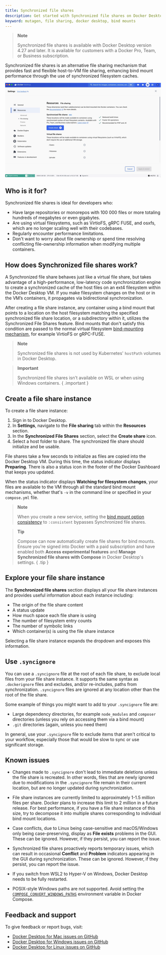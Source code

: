 ```yaml
---
title: Synchronized file shares
description: Get started with Synchronized file shares on Docker Desktop.
keyword: mutagen, file sharing, docker desktop, bind mounts
---
```


> **Note**
>
> Synchronized file shares is available with Docker Desktop version 4.27 and later. It is available for customers with a Docker Pro, Team, or Business subscription. 

Synchronized file shares is an alternative file sharing mechanism that provides fast and flexible host-to-VM file sharing, enhancing bind mount performance through the use of synchronized filesystem caches. 

![Image of Synchronized file shares pane](images/synched-file-shares.webp)
 
## Who is it for?

Synchronized file shares is ideal for developers who: 
- Have large repositories or monorepos with 100 000 files or more totaling hundreds of megabytes or even gigabytes.
- Are using virtual filesystems, such as VirtioFS, gRPC FUSE, and osxfs, which are no longer scaling well with their codebases. 
- Regularly encounter performance limitations.
- Don't want to worry about file ownership or spend time resolving conflicting file-ownership information when modifying multiple containers.

## How does Synchronized file shares work?

A Synchronized file share behaves just like a virtual file share, but takes advantage of a high-performance, low-latency code synchronization engine to create a synchronized cache of the host files on an ext4 filesystem within the Docker Desktop VM. If you make filesystem changes on the host or in the VM’s containers, it propagates via bidirectional synchronization.

After creating a file share instance, any container using a bind mount that points to a location on the host filesystem matching the specified synchronized file share location, or a subdirectory within it,  utilizes the Synchronized File Shares feature. Bind mounts that don't satisfy this condition are passed to the normal virtual filesystem [bind-mounting mechanism](../storage/bind-mounts.md), for example VirtioFS or gRPC-FUSE.

> **Note**
>
> Synchronized file shares is not used by Kubernetes' `hostPath` volumes in Docker Desktop.

> **Important**
>
> Synchronized file shares isn't available on WSL or when using Windows containers. 
{ .important }

## Create a file share instance 

To create a file share instance:
1. Sign in to Docker Desktop.
2. In **Settings**, navigate to the **File sharing** tab within the **Resources** section. 
3. In the **Synchronized File Shares** section, select the **Create share** icon.
4. Select a host folder to share. The synchronized file share should initialize and be usable.

File shares take a few seconds to initialize as files are copied into the Docker Desktop VM. During this time, the status indicator displays **Preparing**. There is also a status icon in the footer of the Docker Dashboard that keeps you updated.

When the status indicator displays **Watching for filesystem changes**, your files are available to the VM through all the standard bind mount mechanisms, whether that's `-v` in the command line or specified in your `compose.yml` file.

>**Note**
>
> When you create a new service, setting the [bind mount option consistency](../reference/cli/docker/service/create.md#options-for-bind-mounts) to `:consistent` bypasses Synchronized file shares. 

> **Tip**
>
> Compose can now automatically create file shares for bind mounts. 
> Ensure you're signed into Docker with a paid subscription and have enabled both **Access experimental features** and **Manage Synchronized file shares with Compose** in Docker Desktop's settings.
{ .tip }

## Explore your file share instance

The **Synchronized file shares** section displays all your file share instances and provides useful information about each instance including:
- The origin of the file share content
- A status update
- How much space each file share is using
- The number of filesystem entry counts
- The number of symbolic links
- Which container(s) is using the file share instance

Selecting a file share instance expands the dropdown and exposes this information.

## Use `.syncignore`

You can use a `.syncignore` file at the root of each file share, to exclude local files from your file share instance. It supports the same syntax as `.dockerignore` files and excludes, and/or re-includes, paths from synchronization. `.syncignore` files are ignored at any location other than the root of the file share.
 
Some example of things you might want to add to your `.syncignore` file are:
- Large dependency directories, for example `node_modules` and `composer` directories (unless you rely on accessing them via a bind mount)
- `.git` directories (again, unless you need them)

In general, use your `.syncignore` file to exclude items that aren't critical to your workflow, especially those that would be slow to sync or use significant storage.

## Known issues

- Changes made to `.syncignore` don't lead to immediate deletions unless the file share is recreated. In other words, files that are newly ignored due to modifications in the `.syncignore` file remain in their current location, but are no longer updated during synchronization.

- File share instances are currently limited to approximately 1-1.5 million files per share. Docker plans to increase this limit to 2 million in a future release. For best performance, if you have a file share instance of this size, try to decompose it into multiple shares corresponding to individual bind mount locations.

- Case conflicts, due to Linux being case-sensitive and macOS/Windows only being case-preserving, display as **File exists** problems in the GUI. These can be ignored. However, if they persist, you can report the issue.

- Synchronized file shares proactively reports temporary issues, which can result in occasional **Conflict** and **Problem** indicators appearing in the GUI during synchronization. These can be ignored. However, if they persist, you can report the issue.

- If you switch from WSL2 to Hyper-V on Windows, Docker Desktop needs to be fully restarted.

- POSIX-style Windows paths are not supported. Avoid setting the [`COMPOSE_CONVERT_WINDOWS_PATHS`](../compose/environment-variables/envvars.md#compose_convert_windows_paths) environment variable in Docker Compose.

## Feedback and support

To give feedback or report bugs, visit:

- [Docker Desktop for Mac issues on GitHub](https://github.com/docker/for-mac/issues)
- [Docker Desktop for Windows issues on GitHub](https://github.com/docker/for-win/issues)
- [Docker Desktop for Linux issues on GitHub](https://github.com/docker/desktop-linux/issues)
